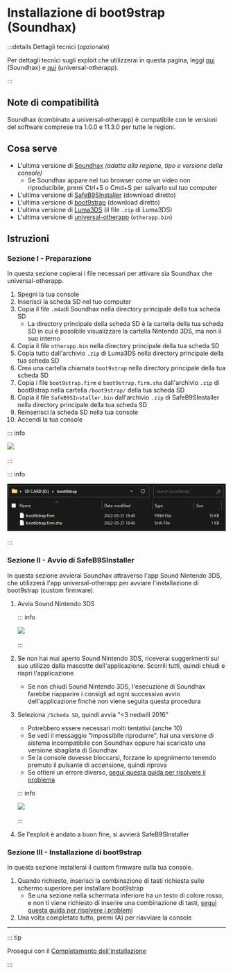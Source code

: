 # Installazione di boot9strap (Soundhax)

:::details Dettagli tecnici (opzionale)

Per dettagli tecnici sugli exploit che utilizzerai in questa pagina, leggi [qui](https://github.com/nedwill/soundhax) (Soundhax) e [qui](https://github.com/TuxSH/universal-otherapp) (universal-otherapp).

:::

## Note di compatibilità

Soundhax (combinato a universal-otherapp) è compatibile con le versioni del software comprese tra 1.0.0 e 11.3.0 per tutte le regioni.

## Cosa serve

- L'ultima versione di [Soundhax](http://soundhax.com) _(adatta alla regione, tipo e versione della console)_
  - Se Soundhax appare nel tuo browser come un video non riproducibile, premi Ctrl+S o Cmd+S per salvarlo sul tuo computer
- L'ultima versione di [SafeB9SInstaller](https://github.com/d0k3/SafeB9SInstaller/releases/download/v0.0.7/SafeB9SInstaller-20170605-122940.zip) (download diretto)
- L'ultima versione di [boot9strap](https://github.com/SciresM/boot9strap/releases/download/1.4/boot9strap-1.4.zip) (download diretto)
- L'ultima versione di [Luma3DS](https://github.com/LumaTeam/Luma3DS/releases/latest) (il file `.zip` di Luma3DS)
- L'ultima versione di [universal-otherapp](https://github.com/TuxSH/universal-otherapp/releases/latest) (`otherapp.bin`)

## Istruzioni

### Sezione I - Preparazione

In questa sezione copierai i file necessari per attivare sia Soundhax che universal-otherapp.

1. Spegni la tua console
2. Inserisci la scheda SD nel tuo computer
3. Copia il file `.m4a`di Soundhax nella directory principale della tua scheda SD
   - La directory principale della scheda SD è la cartella della tua scheda SD in cui è possibile visualizzare la cartella Nintendo 3DS, ma non il suo interno
4. Copia il file `otherapp.bin` nella directory principale della tua scheda SD
5. Copia tutto dall'archivio `.zip` di Luma3DS nella directory principale della tua scheda SD
6. Crea una cartella chiamata `boot9strap` nella directory principale della tua scheda SD
7. Copia i file `boot9strap.firm` e `boot9strap.firm.sha` dall'archivio `.zip` di boot9strap nella cartella `/boot9strap/` della tua scheda SD
8. Copia il file `SafeB9SInstaller.bin` dall'archivio `.zip` di SafeB9SInstaller nella directory principale della tua scheda SD
9. Reinserisci la scheda SD nella tua console
10. Accendi la tua console

::: info

![](/images/screenshots/soundhax/soundhax-root-layout.png)

:::

::: info

![](/images/screenshots/boot9strap-folder.png)

:::

### Sezione II - Avvio di SafeB9SInstaller

In questa sezione avvierai Soundhax attraverso l'app Sound Nintendo 3DS, che utilizzerà l'app universal-otherapp per avviare l'installazione di boot9strap (custom firmware).

1. Avvia Sound Nintendo 3DS

   ::: info

   ![](/images/screenshots/soundhax/soundhax-welcome.png)

   :::

2. Se non hai mai aperto Sound Nintendo 3DS, riceverai suggerimenti sul suo utilizzo dalla mascotte dell'applicazione. Scorrili tutti, quindi chiudi e riapri l'applicazione
   - Se non chiudi Sound Nintendo 3DS, l'esecuzione di Soundhax farebbe riapparire i consigli ad ogni successivo avvio dell'applicazione finché non viene seguita questa procedura

3. Seleziona `/Scheda SD`, quindi avvia "<3 nedwill 2016"

   - Potrebbero essere necessari molti tentativi (anche 10)
   - Se vedi il messaggio "Impossibile riprodurre", hai una versione di sistema incompatibile con Soundhax oppure hai scaricato una versione sbagliata di Soundhax
   - Se la console dovesse bloccarsi, forzane lo spegnimento tenendo premuto il pulsante di accensione, quindi riprova
   - Se ottieni un errore diverso, [segui questa guida per risolvere il problema](troubleshooting-soundhax)

   ::: info

   ![](/images/screenshots/soundhax/soundhax-launch.png)

   :::

4. Se l'exploit è andato a buon fine, si avvierà SafeB9SInstaller

### Sezione III - Installazione di boot9strap

In questa sezione installerai il custom firmware sulla tua console.

1. Quando richiesto, inserisci la combinazione di tasti richiesta sullo schermo superiore per installare boot9strap
   - Se una sezione nella schermata inferiore ha un testo di colore rosso, e non ti viene richiesto di inserire una combinazione di tasti, [segui questa guida per risolvere i problemi](troubleshooting-soundhax)
2. Una volta completato tutto, premi (A) per riavviare la console

<!--@include: ./_include/configure-luma3ds.md -->

<!--@include: ./_include/luma3ds-installed-note.md -->

___

::: tip

Prosegui con il [Completamento dell'installazione](finalizing-setup)

:::
